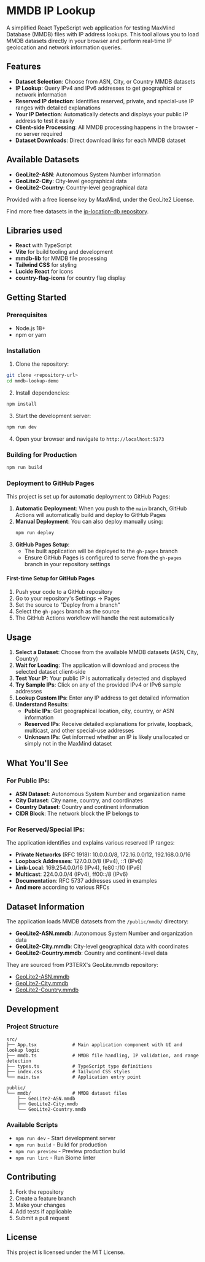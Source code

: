 # MMDB IP Lookup

A simplified React TypeScript web application for testing MaxMind Database (MMDB) files with IP address lookups. This tool allows you to load MMDB datasets directly in your browser and perform real-time IP geolocation and network information queries.

## Features

- **Dataset Selection**: Choose from ASN, City, or Country MMDB datasets
- **IP Lookup**: Query IPv4 and IPv6 addresses to get geographical or network information
- **Reserved IP detection**: Identifies reserved, private, and special-use IP ranges with detailed explanations
- **Your IP Detection**: Automatically detects and displays your public IP address to test it easily
- **Client-side Processing**: All MMDB processing happens in the browser - no server required
- **Dataset Downloads**: Direct download links for each MMDB dataset

## Available Datasets

- **GeoLite2-ASN**: Autonomous System Number information
- **GeoLite2-City**: City-level geographical data
- **GeoLite2-Country**: Country-level geographical data

Provided with a free license key by MaxMind, under the GeoLite2 License. 

Find more free datasets in the [ip-location-db repository](https://github.com/sapics/ip-location-db).

## Libraries used

- **React** with TypeScript
- **Vite** for build tooling and development
- **mmdb-lib** for MMDB file processing
- **Tailwind CSS** for styling
- **Lucide React** for icons
- **country-flag-icons** for country flag display

## Getting Started

### Prerequisites

- Node.js 18+ 
- npm or yarn

### Installation

1. Clone the repository:
```bash
git clone <repository-url>
cd mmdb-lookup-demo
```

2. Install dependencies:
```bash
npm install
```

3. Start the development server:
```bash
npm run dev
```

4. Open your browser and navigate to `http://localhost:5173`

### Building for Production

```bash
npm run build
```

### Deployment to GitHub Pages

This project is set up for automatic deployment to GitHub Pages:

1. **Automatic Deployment**: When you push to the `main` branch, GitHub Actions will automatically build and deploy to GitHub Pages
2. **Manual Deployment**: You can also deploy manually using:
   ```bash
   npm run deploy
   ```
3. **GitHub Pages Setup**: 
   - The built application will be deployed to the `gh-pages` branch
   - Ensure GitHub Pages is configured to serve from the `gh-pages` branch in your repository settings

#### First-time Setup for GitHub Pages

1. Push your code to a GitHub repository
2. Go to your repository's Settings → Pages
3. Set the source to "Deploy from a branch"
4. Select the `gh-pages` branch as the source
5. The GitHub Actions workflow will handle the rest automatically

## Usage

1. **Select a Dataset**: Choose from the available MMDB datasets (ASN, City, Country)
2. **Wait for Loading**: The application will download and process the selected dataset client-side
3. **Test Your IP**: Your public IP is automatically detected and displayed
4. **Try Sample IPs**: Click on any of the provided IPv4 or IPv6 sample addresses
5. **Lookup Custom IPs**: Enter any IP address to get detailed information
6. **Understand Results**: 
   - **Public IPs**: Get geographical location, city, country, or ASN information
   - **Reserved IPs**: Receive detailed explanations for private, loopback, multicast, and other special-use addresses
   - **Unknown IPs**: Get informed whether an IP is likely unallocated or simply not in the MaxMind dataset

## What You'll See

### For Public IPs:
- **ASN Dataset**: Autonomous System Number and organization name
- **City Dataset**: City name, country, and coordinates
- **Country Dataset**: Country and continent information
- **CIDR Block**: The network block the IP belongs to

### For Reserved/Special IPs:
The application identifies and explains various reserved IP ranges:
- **Private Networks** (RFC 1918): 10.0.0.0/8, 172.16.0.0/12, 192.168.0.0/16
- **Loopback Addresses**: 127.0.0.0/8 (IPv4), ::1 (IPv6)
- **Link-Local**: 169.254.0.0/16 (IPv4), fe80::/10 (IPv6)
- **Multicast**: 224.0.0.0/4 (IPv4), ff00::/8 (IPv6)
- **Documentation**: RFC 5737 addresses used in examples
- **And more** according to various RFCs

## Dataset Information

The application loads MMDB datasets from the `/public/mmdb/` directory:
- **GeoLite2-ASN.mmdb**: Autonomous System Number and organization data
- **GeoLite2-City.mmdb**: City-level geographical data with coordinates
- **GeoLite2-Country.mmdb**: Country and continent-level data

They are sourced from P3TERX's GeoLite.mmdb repository:
- [GeoLite2-ASN.mmdb](https://github.com/P3TERX/GeoLite.mmdb/raw/download/GeoLite2-ASN.mmdb)
- [GeoLite2-City.mmdb](https://github.com/P3TERX/GeoLite.mmdb/raw/download/GeoLite2-City.mmdb)
- [GeoLite2-Country.mmdb](https://github.com/P3TERX/GeoLite.mmdb/raw/download/GeoLite2-Country.mmdb)


## Development

### Project Structure

```
src/
├── App.tsx             # Main application component with UI and lookup logic
├── mmdb.ts             # MMDB file handling, IP validation, and range detection
├── types.ts            # TypeScript type definitions
├── index.css           # Tailwind CSS styles
└── main.tsx            # Application entry point

public/
└── mmdb/               # MMDB dataset files
    ├── GeoLite2-ASN.mmdb
    ├── GeoLite2-City.mmdb
    └── GeoLite2-Country.mmdb
```

### Available Scripts

- `npm run dev` - Start development server
- `npm run build` - Build for production
- `npm run preview` - Preview production build
- `npm run lint` - Run Biome linter

## Contributing

1. Fork the repository
2. Create a feature branch
3. Make your changes
4. Add tests if applicable
5. Submit a pull request

## License

This project is licensed under the MIT License.

